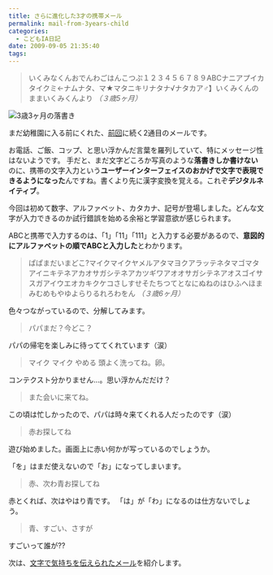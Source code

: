 ```yaml
---
title: さらに進化した3才の携帯メール
permalink: mail-from-3years-child
categories:
  - こどもIA日記
date: 2009-09-05 21:35:40
tags:
---
```


> いくみなくんおでんわごはんこつぷ１２３４５６７８９ABCナニアプイカタイクミ←ナムナタ、マ★マタニキリナタナ√ナタカア♂】いくみくんのままいくみくんより
_（３歳5ヶ月）_

![3歳3ヶ月の落書き](/images/ia-kid/20030904-rakugaki.png)

まだ幼稚園に入る前にくれた、[前回](../first-mobile-mailf/)に続く2通目のメールです。

お電話、ご飯、コップ、と思い浮かんだ言葉を羅列していて、特にメッセージ性はないようです。
手だと、まだ文字どころか写真のような**落書きしか書けない**のに、携帯の文字入力という**ユーザーインターフェイスのおかげで文字で表現できるようになった**んですね。書くより先に漢字変換を覚える。これぞ**デジタルネイティブ**。

今回は初めて数字、アルファベット、カタカナ、記号が登場しました。どんな文字が入力できるのか試行錯誤を始める余裕と学習意欲が感じられます。

ABCと携帯で入力するのは、「1」「11」「111」と入力する必要があるので、**意図的にアルファベットの順でABCと入力した**とわかります。

> ぱぱまだいまどこ?マイクマイクヤメルアタマヨクアラッテネタマゴマタアイニキテネアカオサガシテネアカツギワアオオサガシテネアオスゴイサスガアイウエオカキクケコさしすせそたちつてとなにぬねのはひふへほまみむめもやゆよらりるれろわをん
_（３歳6ヶ月）_

色々つながっているので、分解してみます。

> パパまだ？今どこ？

パパの帰宅を楽しみに待っててくれています（涙）

> マイク マイク やめる
> 頭よく洗ってね。卵。

コンテクスト分かりません...。思い浮かんだだけ？

> また会いに来てね。

この頃は忙しかったので、パパは時々来てくれる人だったのです（涙）

> 赤お探してね

遊び始めました。画面上に赤い何かが写っているのでしょうか。

「を」はまだ使えないので「お」になってしまいます。

> 赤、次わ青お探してね

赤とくれば、次はやはり青です。
「は」が「わ」になるのは仕方ないでしょう。

> 青、すごい、さすが

すごいって誰が??

次は、[文字で気持ちを伝えられたメール](../letter-from-3-years/)を紹介します。
